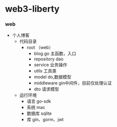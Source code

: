 # web3-liberty

### web
- 个人博客
  - 代码目录
    - root （web）
      - blog.go       主函数，入口
      - repository    dao
      - service       业务操作
      - utils         工具类
      - model         do,数据模型
      - middleware    gin中间件，目前仅处理认证
      - dto           请求模型
  - 运行环境
    - 语言 go-sdk
    - 系统 mac
    - 数据库 sqlite
    - 库 gin、gorm、jwt